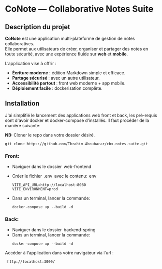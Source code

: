# CoNote — Collaborative Notes Suite

## Description du projet

**CoNote** est une application multi-plateforme de gestion de notes collaboratives.  
Elle permet aux utilisateurs de créer, organiser et partager des notes en toute sécurité, avec une expérience fluide sur **web** et **mobile**.

L’application vise à offrir :

-   **Écriture moderne** : édition Markdown simple et efficace.
-   **Partage sécurisé** : avec un autre utilisateur.
-   **Accessibilité partout** : front web moderne + app mobile.
-   **Déploiement facile** : dockerisation complète.

## Installation

J'ai simplifié le lancement des applications web front et back, les pré-requis sont d'avoir docker et docker-compose d'installés. Il faut procéder de la manière suivante:

**NB:** Cloner le repo dans votre dossier désiré.

```
git clone https://github.com/Ibrahim-Aboubacar/cbx-notes-suite.git
```

### Front:

-   ⁠Naviguer dans le dossier ⁠ web-frontend

-   Créer le fichier ⁠ .env ⁠ avec le contenu:
    ⁠ env

    ```
    VITE_API_URL=http://localhost:8080
    VITE_ENVIRONMENT=prod
    ```

-   Dans un terminal, lancer la commande:
     ⁠
    ```
    docker-compose up --build -d
    ```

### Back:

-   ⁠Naviguer dans le dossier ⁠ backend-spring
-   Dans un terminal, lancer la commande:
    ```
    docker-compose up --build -d
    ```

Accéder à l'application dans votre navigateur via l'url :

```
 http://localhost:3000/
```
